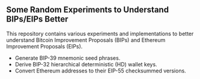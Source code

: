 ## Some Random Experiments to Understand BIPs/EIPs Better

This repository contains various experiments and implementations to better understand Bitcoin Improvement Proposals (BIPs) and Ethereum Improvement Proposals (EIPs). 

- Generate BIP-39 mnemonic seed phrases.
- Derive BIP-32 hierarchical deterministic (HD) wallet keys.
- Convert Ethereum addresses to their EIP-55 checksummed versions.
